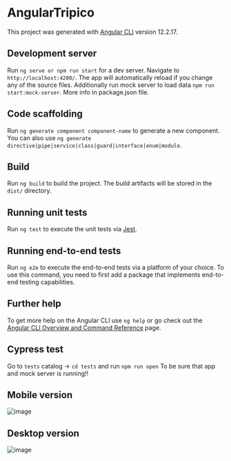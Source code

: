 # AngularTripico

This project was generated with [Angular CLI](https://github.com/angular/angular-cli) version 12.2.17.

## Development server

Run `ng serve or npm run start` for a dev server. Navigate to `http://localhost:4200/`. The app will automatically reload if you change any of the source files.
Additionally run mock server to load data `npm run start:mock-server`. More info in package.json file.

## Code scaffolding

Run `ng generate component component-name` to generate a new component. You can also use `ng generate directive|pipe|service|class|guard|interface|enum|module`.

## Build

Run `ng build` to build the project. The build artifacts will be stored in the `dist/` directory.

## Running unit tests

Run `ng test` to execute the unit tests via [Jest](https://jestjs.io/).

## Running end-to-end tests

Run `ng e2e` to execute the end-to-end tests via a platform of your choice. To use this command, you need to first add a package that implements end-to-end testing capabilities.

## Further help

To get more help on the Angular CLI use `ng help` or go check out the [Angular CLI Overview and Command Reference](https://angular.io/cli) page.

## Cypress test

Go to `tests` catalog -> `cd tests` and run `npm run open`
To be sure that app and mock server is running!!

## Mobile version
![image](https://user-images.githubusercontent.com/17403483/175553979-f3e6698b-d157-430f-aa81-587c92fb7676.png)

## Desktop version
![image](https://user-images.githubusercontent.com/17403483/175554112-7f630efd-437c-4804-bd48-92272e09bb39.png)


